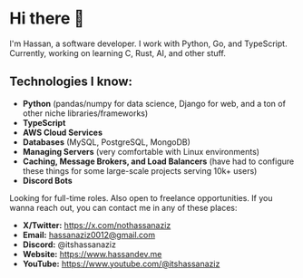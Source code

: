 # Hi there 👋

I'm Hassan, a software developer. I work with Python, Go, and TypeScript. Currently, working on learning C, Rust, AI, and other stuff. 

## Technologies I know:
* **Python** (pandas/numpy for data science, Django for web, and a ton of other niche libraries/frameworks)
* **TypeScript**
* **AWS Cloud Services**
* **Databases** (MySQL, PostgreSQL, MongoDB)
* **Managing Servers** (very comfortable with Linux environments)
* **Caching, Message Brokers, and Load Balancers** (have had to configure these things for some large-scale projects serving 10k+ users)
* **Discord Bots**

Looking for full-time roles. Also open to freelance opportunities. If you wanna reach out, you can contact me in any of these places:
- **X/Twitter:** https://x.com/nothassanaziz
- **Email:** hassanaziz0012@gmail.com
- **Discord:** @itshassanaziz
- **Website:** https://www.hassandev.me
- **YouTube:** https://www.youtube.com/@itshassanaziz
